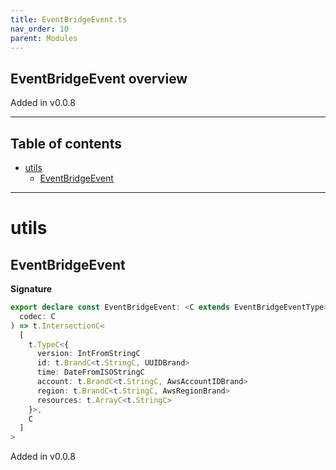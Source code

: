 ```yaml
---
title: EventBridgeEvent.ts
nav_order: 10
parent: Modules
---
```


## EventBridgeEvent overview

Added in v0.0.8

---

<h2 class="text-delta">Table of contents</h2>

- [utils](#utils)
  - [EventBridgeEvent](#eventbridgeevent)

---

# utils

## EventBridgeEvent

**Signature**

```ts
export declare const EventBridgeEvent: <C extends EventBridgeEventType>(
  codec: C
) => t.IntersectionC<
  [
    t.TypeC<{
      version: IntFromStringC
      id: t.BrandC<t.StringC, UUIDBrand>
      time: DateFromISOStringC
      account: t.BrandC<t.StringC, AwsAccountIDBrand>
      region: t.BrandC<t.StringC, AwsRegionBrand>
      resources: t.ArrayC<t.StringC>
    }>,
    C
  ]
>
```

Added in v0.0.8
